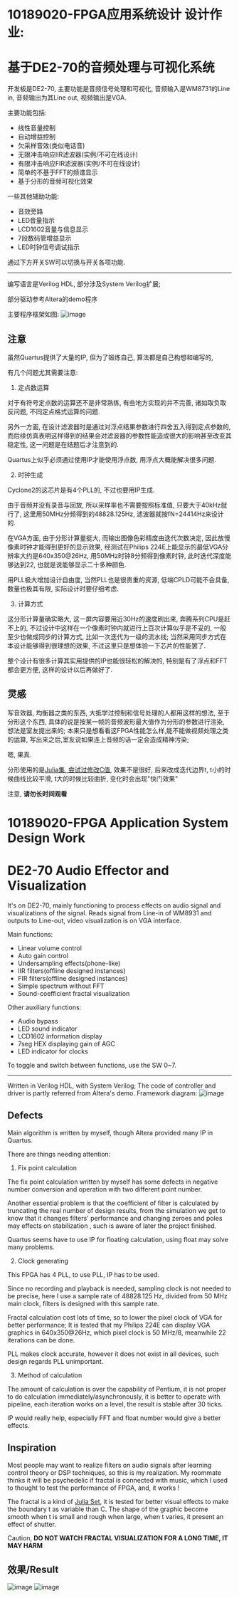 10189020-FPGA应用系统设计 设计作业: 
======================================
基于DE2-70的音频处理与可视化系统
======================================
开发板是DE2-70, 主要功能是音频信号处理和可视化, 音频输入是WM8731的Line in,  音频输出为其Line out, 视频输出是VGA.

主要功能包括:
* 线性音量控制
* 自动增益控制
* 欠采样音效(类似电话音)
* 无限冲击响应IIR滤波器(实例/不可在线设计)
* 有限冲击响应FIR滤波器(实例/不可在线设计)
* 简单的不基于FFT的频谱显示
* 基于分形的音频可视化效果

一些其他辅助功能:
* 音效旁路
* LED音量指示
* LCD1602音量与信息显示
* 7段数码管增益显示
* LED时钟信号调试指示

通过下方开关SW可以切换与开关各项功能.

------------------------------
编写语言是Verilog HDL, 部分涉及System Verilog扩展;

部分驱动参考Altera的demo程序

主要程序框架如图:
![image](https://raw.githubusercontent.com/MacroBull/10189020-FPGA_application_work/master/topo.png)

注意
------------------------------
虽然Quartus提供了大量的IP, 但为了锻炼自己, 算法都是自己构想和编写的,

有几个问题尤其需要注意:

1. 定点数运算

  对于有符号定点数的运算还不是非常熟练, 有些地方实现的并不完善, 诸如取负取反问题, 不同定点格式运算的问题.
  
  另外一方面, 在设计滤波器时是通过对浮点结果参数进行四舍五入得到定点参数的, 而后续仿真表明这样得到的结果会对滤波器的参数性能造成很大的影响甚至改变其稳定性, 这一问题是在结题后才注意到的.
  
  Quartus上似乎必须通过使用IP才能使用浮点数, 用浮点大概能解决很多问题.
  
2. 时钟生成

  Cyclone2的这芯片是有4个PLL的, 不过也要用IP生成.
  
  由于音频并没有录音与回放, 所以采样率也不需要按照标准值, 只要大于40kHz就行了, 这里用50MHz分频得到的48828.125Hz, 滤波器就按fN=24414Hz来设计的.
  
  在VGA方面, 由于分形计算量挺大, 而输出图像色彩精度由迭代次数决定, 因此放慢像素时钟才能得到更好的显示效果,
  经测试在Philips 224E上能显示的最低VGA分辨率大约是640x350@26Hz, 用50MHz时钟8分频得到像素时钟, 此时迭代深度能够达到22, 也就是说能够显示二十多种颜色.
  
  用PLL极大增加设计自由度, 当然PLL也是很贵重的资源, 低端CPLD可能不会具备, 数量也极其有限, 实际设计时要仔细考虑.
  
3. 计算方式

  这分形计算量确实略大, 这一屏内容要用近30Hz的速度刷出来, 奔腾系列CPU是赶不上的, 不过设计中这样在一个像素时钟内就进行上百次计算似乎是不妥的, 一般至少也做成同步的计算方式, 比如一次迭代为一级的流水线; 当然采用同步方式在本设计能够得到很理想的效果, 不过这里只是想体验一下芯片的性能罢了.

  整个设计有很多计算其实用提供的IP也能很轻松的解决的, 特别是有了浮点和FFT都会更方便, 这样的设计以后再做好了.
  
灵感
-------------
写音效器, 均衡器之类的东西, 大抵学过控制和信号处理的人都用这样的想法, 至于分形这个东西, 具体的说是按某一帧的音频波形最大值作为分形的参数进行渲染, 想法是室友提出来的; 本来只是想看看这FPGA性能怎么样,能不能做视频处理之类的运算, 写出来之后,室友说如果连上音频的话一定会造成精神污染;

嗯, 果真.

分形使用的是[Julia集, 尝试过修改C值](http://en.wikipedia.org/wiki/Julia_set), 效果不是很好, 后来改成迭代边界t, t小的时候曲线比较平滑, t大的时候比较曲折, 变化时会出现"快门效果"

注意, **请勿长时间观看**

10189020-FPGA Application System Design Work
======================================
DE2-70 Audio Effector and Visualization
======================================
It's on DE2-70, mainly functioning to process effects on audio signal and visualizations of the signal.
Reads signal from Line-in of WM8931 and outputs to Line-out, video visualization is on VGA interface.

Main functions:
* Linear volume control
* Auto gain control
* Undersampling effects(phone-like)
* IIR filters(offline designed instances)
* FIR filters(offline designed instances)
* Simple spectrum without FFT
* Sound-coefficient fractal visualization

Other auxiliary functions:
* Audio bypass
* LED sound indicator
* LCD1602 information display
* 7seg HEX displaying gain of AGC
* LED indicator for clocks

To toggle and switch between functions, use the SW 0~7.

------------------------------
Written in Verilog HDL, with System Verilog;
The code of controller and driver is partly referred from Altera's demo.
Framework diagram:
![image](https://raw.githubusercontent.com/MacroBull/10189020-FPGA_application_work/master/topo.png)

Defects
------------------------------
Main algorithm is written by myself, though Altera provided many IP in Quartus.

There are things needing attention:

1. Fix point calculation

  The fix point calculation written by myself has some defects in negative number conversion and operation with two different point number.
  
  Another essential problem is that the coefficient of filter is calculated by truncating the real number of design results, from the simulation we get to know that it changes filters' performance and changing zeroes and poles may effects on stabilization , such is aware of later the project finished.
  
  Quartus seems have to use IP for floating calculation, using float may solve many problems.
  
2. Clock generating

  This FPGA has 4 PLL, to use PLL, IP has to be used.
  
  Since no recording and playback is needed, sampling clock is not needed to be precise, here I use a sample rate of 48828.125 Hz, divided from 50 MHz main clock, filters is designed with this sample rate.
  
  Fractal calculation cost lots of time, so to lower the pixel clock of VGA for better performance;
  It is tested that my Philips 224E can display VGA graphics in 640x350@26Hz, which pixel clock is 50 MHz/8, meanwhile 22 iterations can be done.
  
  PLL makes clock accurate, however it does not exist in all devices, such design regards PLL unimportant.
  
3. Method of calculation

  The amount of calculation is over the capability of Pentium, it is not proper to do calculation immediately/asynchronously, it is better to operate with pipeline, each iteration works on a level, the result is stable after 30 ticks.

  IP would really help, especially FFT and float number would give a better effects.
  
Inspiration
-------------
Most people may want to realize filters on audio signals after learning control theory or DSP techniques, so this is my realization. My roommate thinks it will be psychedelic if fractal is connected with music, which I used to thought to test the performance of FPGA, and, it works !

The fractal is a kind of [Julia Set](http://en.wikipedia.org/wiki/Julia_set), it is tested for better visual effects to make the boundary t as variable than C. The shape of the graphic become smooth when t is small and rough when large, when t varies, it present an effect of shutter.

Caution, **DO NOT WATCH FRACTAL VISUALIZATION FOR A LONG TIME, IT MAY HARM**


效果/Result
-------------------------------------------------
![image](https://raw.githubusercontent.com/MacroBull/10189020-FPGA_application_work/master/shot0.jpg)
![image](https://raw.githubusercontent.com/MacroBull/10189020-FPGA_application_work/master/shot1.jpg)
